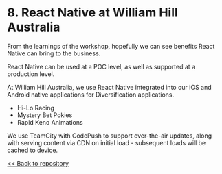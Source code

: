 # 8. React Native at William Hill Australia

From the learnings of the workshop, hopefully we can see benefits React Native can bring to the business.

React Native can be used at a POC level, as well as supported at a production level.

At William Hill Australia, we use React Native integrated into our iOS and Android native applications for Diversification applications.

- Hi-Lo Racing
- Mystery Bet Pokies
- Rapid Keno Animations

We use TeamCity with CodePush to support over-the-air updates, along with serving content via CDN on initial load - subsequent loads will be cached to device.

[<< Back to repository](../../)

